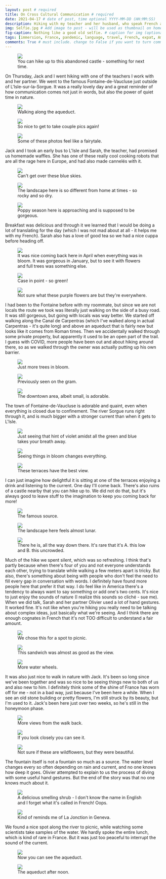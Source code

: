 ```yaml
---
layout: post # required
title: On Cross Cultural Communication # required
date: 2021-04-17 # date of post, time optional YYYY-MM-DD (HH:MM:SS)
description: Hiking with my teacher and her husband, who speak French and little English, and Jack, who speaks English and little French. # Add post description for homepage - required
img: Selfie.jpg # Add image to post - will be used as thumbnail on home and cover image for post (optional) MUST BE IN /img FOLDER.
fig-caption: Nothing like a good old selfie. # caption for img (optional)
tags: [immersion, France, pandemic, language, travel, French, expat, America, Provence] # add tags within brackets separated by a commma (optional)
comments: True # must include. change to False if you want to turn comments off for a post
---
```


<figure class="post-img block">
  <a href="/assets/img/posts/2021-04-14/Abandoned castle.jpeg">
    <img src="/assets/img/posts/2021-04-14/Abandoned castle.jpeg">
  </a>
  <figcaption>You can hike up to this abandoned castle - something for next time.</figcaption>
</figure>

On Thursday, Jack and I went hiking with one of the teachers I work with and her partner. We went to the famous Fontaine-de-Vaucluse just outside of L'Isle-sur-la-Sorgue. It was a really lovely day and a great reminder of how communication comes not just in words, but also the power of quiet time in nature.

<figure class="post-img right-inline">
  <a href="/assets/img/posts/2021-04-14/Jack on aqueduct.jpeg">
    <img src="/assets/img/posts/2021-04-14/Jack on aqueduct.jpeg">
  </a>
  <figcaption>Walking along the aqueduct.</figcaption>
</figure>

<figure class="post-img left-inline">
  <a href="/assets/img/posts/2021-04-14/Aqueduct and us.jpeg">
    <img src="/assets/img/posts/2021-04-14/Aqueduct and us.jpeg">
  </a>
  <figcaption>So nice to get to take couple pics again!</figcaption>
</figure>

<figure class="post-img block">
  <a href="/assets/img/posts/2021-04-14/Pont and greenery.jpeg">
    <img src="/assets/img/posts/2021-04-14/Pont and greenery.jpeg">
  </a>
  <figcaption>Some of these photos feel like a fairytale.</figcaption>
</figure>

Jack and I took an early bus to L'Isle and Sarah, the teacher, had promised us homemade waffles. She has one of these really cool cooking robots that are all the rage here in Europe, and had also made cannelés with it.

<figure class="post-img block">
  <a href="/assets/img/posts/2021-04-14/Sunshine.jpeg">
    <img src="/assets/img/posts/2021-04-14/Sunshine.jpeg">
  </a>
  <figcaption>Can't get over these blue skies.</figcaption>
</figure>

<figure class="post-img right-inline">
  <a href="/assets/img/posts/2021-04-14/Rocky and dry.jpeg">
    <img src="/assets/img/posts/2021-04-14/Rocky and dry.jpeg">
  </a>
  <figcaption>The landscape here is so different from home at times - so rocky and so dry.</figcaption>
</figure>

<figure class="post-img left-inline">
  <a href="/assets/img/posts/2021-04-14/Coquelicots.jpeg">
    <img src="/assets/img/posts/2021-04-14/Coquelicots.jpeg">
  </a>
  <figcaption>Poppy season here is approaching and is supposed to be gorgeous.</figcaption>
</figure>

Breakfast was delicious and through it we learned that I would be doing a lot of translating for the day (which I was not mad about at all - it helps me with my French). Sarah also has a love of good tea so we had a nice cuppa before heading off.

<figure class="post-img right-inline">
  <a href="/assets/img/posts/2021-04-14/In bloom.jpeg">
    <img src="/assets/img/posts/2021-04-14/In bloom.jpeg">
  </a>
  <figcaption>It was nice coming back here in April when everything was in bloom. It was gorgeous in January, but to see it with flowers and full trees was something else.</figcaption>
</figure>

<figure class="post-img left-inline">
  <a href="/assets/img/posts/2021-04-14/Verdure.jpeg">
    <img src="/assets/img/posts/2021-04-14/Verdure.jpeg">
  </a>
  <figcaption>Case in point - so green!</figcaption>
</figure>

<figure class="post-img block">
  <a href="/assets/img/posts/2021-04-14/Purple trees.jpeg">
    <img src="/assets/img/posts/2021-04-14/Purple trees.jpeg">
  </a>
  <figcaption>Not sure what these purple flowers are but they're everywhere.</figcaption>
</figure>

I had been to the Fontaine before with my roommate, but since we are not locals the route we took was literally just walking on the side of a busy road. It was still gorgeous, but going with locals was way better. We started off walking along the Canal de Carpentras (which I've walked along in actual Carpentras - it's quite long) and above an aqueduct that is fairly new but looks like it comes from Roman times. Then we accidentally walked through some private property, but apparently it used to be an open part of the trail. I guess with COVID, more people have been out and about hiking around there, so as we walked through the owner was actually putting up his own barrier.

<figure class="post-img block">
  <a href="/assets/img/posts/2021-04-14/Provencal beauty.jpeg">
    <img src="/assets/img/posts/2021-04-14/Provencal beauty.jpeg">
  </a>
  <figcaption>Just more trees in bloom.</figcaption>
</figure>

<figure class="post-img right-inline">
  <a href="/assets/img/posts/2021-04-14/Another couple pic.jpeg">
    <img src="/assets/img/posts/2021-04-14/Another couple pic.jpeg">
  </a>
  <figcaption>Previously seen on the gram.</figcaption>
</figure>

<figure class="post-img left-inline">
  <a href="/assets/img/posts/2021-04-14/Centre ville.jpeg">
    <img src="/assets/img/posts/2021-04-14/Centre ville.jpeg">
  </a>
  <figcaption>The downtown area, albeit small, is adorable.</figcaption>
</figure>

The town of Fontaine-de-Vaucluse is adorable and quaint, even when everything is closed due to confinement. The river Sorgue runs right through it, and is much bigger with a stronger current than when it gets to L'Isle.

<figure class="post-img right-inline">
  <a href="/assets/img/posts/2021-04-14/Hint of purple.jpeg">
    <img src="/assets/img/posts/2021-04-14/Hint of purple.jpeg">
  </a>
  <figcaption>Just seeing that hint of violet amidst all the green and blue takes your breath away.</figcaption>
</figure>

<figure class="post-img left-inline">
  <a href="/assets/img/posts/2021-04-14/Think pink.jpeg">
    <img src="/assets/img/posts/2021-04-14/Think pink.jpeg">
  </a>
  <figcaption>Seeing things in bloom changes everything.</figcaption>
</figure>

<figure class="post-img block">
  <a href="/assets/img/posts/2021-04-14/View.jpeg">
    <img src="/assets/img/posts/2021-04-14/View.jpeg">
  </a>
  <figcaption>These terraces have the best view.</figcaption>
</figure>

I can just imagine how delightful it is sitting at one of the terraces enjoying a drink and listening to the current. One day I'll come back. There's also ruins of a castle nearby that you can hike up to. We did not do that, but it's always good to leave stuff to the imagination to keep you coming back for more!

<figure class="post-img block">
  <a href="/assets/img/posts/2021-04-14/Le trou.jpeg">
    <img src="/assets/img/posts/2021-04-14/Le trou.jpeg">
  </a>
  <figcaption>The famous source.</figcaption>
</figure>

<figure class="post-img right-inline">
  <a href="/assets/img/posts/2021-04-14/Rocky hills.jpeg">
    <img src="/assets/img/posts/2021-04-14/Rocky hills.jpeg">
  </a>
  <figcaption>The landscape here feels almost lunar.</figcaption>
</figure>

<figure class="post-img left-inline">
  <a href="/assets/img/posts/2021-04-14/Hi Jack.jpeg">
    <img src="/assets/img/posts/2021-04-14/Hi Jack.jpeg">
  </a>
  <figcaption>There he is, all the way down there. It's rare that it's A. this low and B. this uncrowded.</figcaption>
</figure>

Much of the hike we spent silent, which was so refreshing. I think that's partly because when there's four of you and not everyone understands each other, trying to translate while walking a few meters apart is tricky. But also, there's something about being with people who don't feel the need to fill every gap in conversation with words. I definitely have found more people here that prefer it that way. I do feel like in America there's a tendency to always want to say something or add one's two cents. It's nice to just enjoy the sounds of nature (I realize this sounds so cliché - sue me). When we did talk, Sarah and her partner Olivier used a lot of hand gestures. It worked fine. It's not like when you're hiking you really need to be talking about complex ideas, just basically what we're seeing. And I think there are enough cognates in French that it's not TOO difficult to understand a fair amount.

<figure class="post-img right-inline">
  <a href="/assets/img/posts/2021-04-14/Lunch spot.jpeg">
    <img src="/assets/img/posts/2021-04-14/Lunch spot.jpeg">
  </a>
  <figcaption>We chose this for a spot to picnic.</figcaption>
</figure>

<figure class="post-img left-inline">
  <a href="/assets/img/posts/2021-04-14/Sandwich.jpeg">
    <img src="/assets/img/posts/2021-04-14/Sandwich.jpeg">
  </a>
  <figcaption>This sandwich was almost as good as the view.</figcaption>
</figure>

<figure class="post-img block">
  <a href="/assets/img/posts/2021-04-14/Roues.jpeg">
    <img src="/assets/img/posts/2021-04-14/Roues.jpeg">
  </a>
  <figcaption>More water wheels.</figcaption>
</figure>

It was also just nice to walk in nature with Jack. It's been so long since we've been together and was so nice to be seeing things new to both of us and also new to him. I definitely think some of the shine of France has worn off for me - not in a bad way, just because I've been here a while. When I see an old stone building or pretty flowers, I'm still struck by its beauty, but I'm used to it. Jack's been here just over two weeks, so he's still in the honeymoon phase.

<figure class="post-img block">
  <a href="/assets/img/posts/2021-04-14/More views.jpeg">
    <img src="/assets/img/posts/2021-04-14/More views.jpeg">
  </a>
  <figcaption>More views from the walk back.</figcaption>
</figure>

<figure class="post-img right-inline">
  <a href="/assets/img/posts/2021-04-14/House within the rocks.jpeg">
    <img src="/assets/img/posts/2021-04-14/House within the rocks.jpeg">
  </a>
  <figcaption>If you look closely you can see it.</figcaption>
</figure>

<figure class="post-img left-inline">
  <a href="/assets/img/posts/2021-04-14/More flowers.jpeg">
    <img src="/assets/img/posts/2021-04-14/More flowers.jpeg">
  </a>
  <figcaption>Not sure if these are wildflowers, but they were beautiful.</figcaption>
</figure>

The fountain itself is not a fountain so much as a source. The water level changes every so often depending on rain and current, and no one knows how deep it goes. Olivier attempted to explain to us the process of diving with some useful hand gestures. But the end of the story was that no one knows much about it.

<figure class="post-img block">
  <a href="/assets/img/posts/2021-04-14/Broom shrub.jpeg">
    <img src="/assets/img/posts/2021-04-14/Broom shrub.jpeg">
  </a>
  <figcaption>A delicious smelling shrub - I don't know the name in English and I forget what it's called in French! Oops.</figcaption>
</figure>

<figure class="post-img block">
  <a href="/assets/img/posts/2021-04-14/Partage des eaux.jpeg">
    <img src="/assets/img/posts/2021-04-14/Partage des eaux.jpeg">
  </a>
  <figcaption>Kind of reminds me of La Jonction in Geneva.</figcaption>
</figure>

We found a nice spot along the river to picnic, while watching some scientists take samples of the water. We hardly spoke the entire lunch, which is kind of rare in France. But it was just too peaceful to interrupt the sound of the current.

<figure class="post-img block">
  <a href="/assets/img/posts/2021-04-14/Couple pic again.jpeg">
    <img src="/assets/img/posts/2021-04-14/Couple pic again.jpeg">
  </a>
  <figcaption>Now you can see the aqueduct.</figcaption>
</figure>

<figure class="post-img block">
  <a href="/assets/img/posts/2021-04-14/Sunshine and ivy.jpeg">
    <img src="/assets/img/posts/2021-04-14/Sunshine and ivy.jpeg">
  </a>
  <figcaption>The aqueduct after noon.</figcaption>
</figure>
